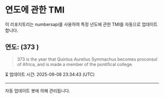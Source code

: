 
# 연도에 관한 TMI

이 리포지토리는 numbersapi를 사용하여 특정 년도에 관한 TMI를 자동으로 업데이트합니다.

## 연도: (373 )
> 373 is the year that Quintus Aurelius Symmachus becomes proconsul of Africa, and is made a member of the pontifical college.

⏳ 업데이트 시간: 2025-09-08 23:34:43 (UTC)

---
자동 업데이트 봇에 의해 관리됩니다.
